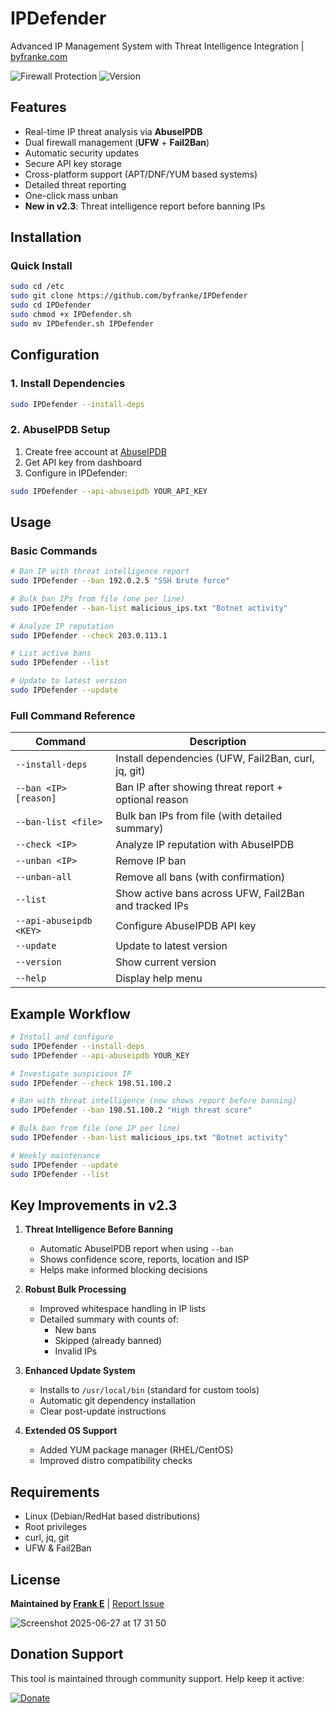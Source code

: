 # IPDefender

Advanced IP Management System with Threat Intelligence Integration | [byfranke.com](https://byfranke.com)

![Firewall Protection](https://img.shields.io/badge/Firewall-UFW%20%7C%20Fail2Ban-blue)
![Version](https://img.shields.io/badge/Version-2.3-green)

## Features

- Real-time IP threat analysis via **AbuseIPDB**
- Dual firewall management (**UFW** + **Fail2Ban**)
- Automatic security updates
- Secure API key storage
- Cross-platform support (APT/DNF/YUM based systems)
- Detailed threat reporting
- One-click mass unban
- **New in v2.3**: Threat intelligence report before banning IPs

## Installation

### Quick Install
```bash
sudo cd /etc
sudo git clone https://github.com/byfranke/IPDefender
sudo cd IPDefender
sudo chmod +x IPDefender.sh
sudo mv IPDefender.sh IPDefender
```

## Configuration

### 1. Install Dependencies
```bash
sudo IPDefender --install-deps
```

### 2. AbuseIPDB Setup
1. Create free account at [AbuseIPDB](https://www.abuseipdb.com/register)
2. Get API key from dashboard
3. Configure in IPDefender:
```bash
sudo IPDefender --api-abuseipdb YOUR_API_KEY
```

## Usage

### Basic Commands
```bash
# Ban IP with threat intelligence report
sudo IPDefender --ban 192.0.2.5 "SSH brute force"

# Bulk ban IPs from file (one per line)
sudo IPDefender --ban-list malicious_ips.txt "Botnet activity"

# Analyze IP reputation
sudo IPDefender --check 203.0.113.1

# List active bans
sudo IPDefender --list

# Update to latest version
sudo IPDefender --update
```

### Full Command Reference
| Command                  | Description                                            |
|--------------------------|--------------------------------------------------------|
| `--install-deps`         | Install dependencies (UFW, Fail2Ban, curl, jq, git)   |
| `--ban <IP> [reason]`    | Ban IP after showing threat report + optional reason  |
| `--ban-list <file>`      | Bulk ban IPs from file (with detailed summary)        |
| `--check <IP>`           | Analyze IP reputation with AbuseIPDB                  |
| `--unban <IP>`           | Remove IP ban                                         |
| `--unban-all`            | Remove all bans (with confirmation)                   |
| `--list`                 | Show active bans across UFW, Fail2Ban and tracked IPs |
| `--api-abuseipdb <KEY>`  | Configure AbuseIPDB API key                           |
| `--update`               | Update to latest version                              |
| `--version`              | Show current version                                  |
| `--help`                 | Display help menu                                     |

## Example Workflow

```bash
# Install and configure
sudo IPDefender --install-deps
sudo IPDefender --api-abuseipdb YOUR_KEY

# Investigate suspicious IP
sudo IPDefender --check 198.51.100.2

# Ban with threat intelligence (now shows report before banning)
sudo IPDefender --ban 198.51.100.2 "High threat score"

# Bulk ban from file (one IP per line)
sudo IPDefender --ban-list malicious_ips.txt "Botnet activity"

# Weekly maintenance
sudo IPDefender --update
sudo IPDefender --list
```

## Key Improvements in v2.3

1. **Threat Intelligence Before Banning**  
   - Automatic AbuseIPDB report when using `--ban`
   - Shows confidence score, reports, location and ISP
   - Helps make informed blocking decisions

2. **Robust Bulk Processing**  
   - Improved whitespace handling in IP lists
   - Detailed summary with counts of:
     - New bans
     - Skipped (already banned)
     - Invalid IPs

3. **Enhanced Update System**  
   - Installs to `/usr/local/bin` (standard for custom tools)
   - Automatic git dependency installation
   - Clear post-update instructions

4. **Extended OS Support**  
   - Added YUM package manager (RHEL/CentOS)
   - Improved distro compatibility checks

## Requirements

- Linux (Debian/RedHat based distributions)
- Root privileges
- curl, jq, git
- UFW & Fail2Ban

## License

**Maintained by [Frank E](https://byfranke.com)** | [Report Issue](https://github.com/byfranke/IPDefender/issues)

![Screenshot 2025-06-27 at 17 31 50](https://github.com/user-attachments/assets/288ad9ca-26bb-489f-b25c-8bfb350f6d92)

## Donation Support

This tool is maintained through community support. Help keep it active:

[![Donate](https://img.shields.io/badge/Support-Development-blue?style=for-the-badge&logo=github)](https://buy.byfranke.com/b/8wM03kb3u7THeIgaEE)

